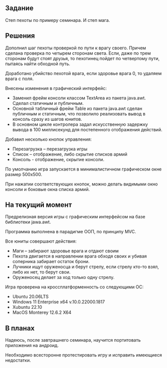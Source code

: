 ## Задание ## 
Степ пехоты по примеру семинара. И степ мага.

## Решения ##
Дополнил шаг пехоты проверкой по пути к врагу своего. Причем сделана проверка по четырем сторонам света. Если, даже по трем сторонам будут стоят друзья, то пехотинец пойдет по четвертому пути, пытаясь найти обходной путь.

Доработано убийство пехотой врага, если здоровье врага 0, то удаляем врага с поля.

Внесены изменения в графический интерфейс:
- Заменил фрейм консоли классом TextArea из пакета java.awt. Сделал статичным и публичным.
- Основной табличный фрейм Table из пакета java.awt сделан публичным и статичным, что позволило реализовать вывод в консоль сразу из шагов юнитов. 
- В основном цикле контролера задал искусственную задержку вывода в 100 миллисекунд для постепенного отображения действий.

Добавил несколько кнопок управления:
- Перезагрузка – перезагрузка игры
- Список – отображение, либо скрытие списков армий
- Консоль  - отображение, скрытие консоли.

По умолчанию игра запускается в минималистичном графическом окне размер 500х500.

При нажатии соответствующих кнопок, можно делать видимыми окно консоли и боковые окна списка армий.

## На текущий момент ##
Предрелизная версия игры с графическим интерфейсом на базе библиотеки jawa.awt.

Программа выполнена в парадигме ООП, по принципу MVC.

Все юниты совершают действия:
- Маги – забирают здоровье врага и отдают своим
- Пехота двигается в направлении врага обходя своих и убивая соперника забирает остаток брони.
- Лучники ищут оруженосца и берут стрелу, если стрелу кто-то взял, либо их нет, то берут свои.
- Оруженосец делает за ход только одну стрелу.

Игра проверена на кроссплатформенность со следующими ОС:
- Ubuntu 20.06LTS
- Windows  11 Enterprise x64 v.10.0.22000.1817
- Xubuntu 22.10
- MacOS Monterey 12.6.2 X64

## В планах ##
Надеюсь, после завтрашнего семинара, научится портитовать приложения на андроид.

Необходимо всесторонне протестировать игру и исправить имеющиеся недостатки.